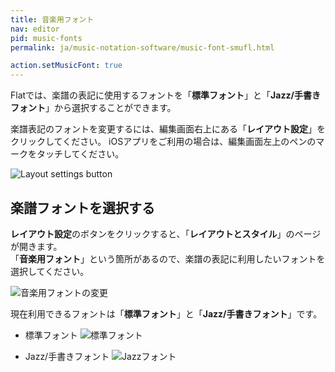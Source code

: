 ```yaml
---
title: 音楽用フォント
nav: editor
pid: music-fonts
permalink: ja/music-notation-software/music-font-smufl.html

action.setMusicFont: true
---
```


Flatでは、楽譜の表記に使用するフォントを「**標準フォント**」と「**Jazz/手書きフォント**」から選択することができます。

楽譜表記のフォントを変更するには、編集画面右上にある「**レイアウト設定**」をクリックしてください。
iOSアプリをご利用の場合は、編集画面左上のペンのマークをタッチしてください。

![Layout settings button](/help/assets/img/editor/toolbar-print-layout.png)

## 楽譜フォントを選択する

 **レイアウト設定**のボタンをクリックすると、「**レイアウトとスタイル**」のページが開きます。
 <br>「**音楽用フォント**」という箇所があるので、楽譜の表記に利用したいフォントを選択してください。

![音楽用フォントの変更](/help/assets/img/editor-ja/music-font.gif)

現在利用できるフォントは「**標準フォント**」と「**Jazz/手書きフォント**」です。

* 標準フォント
![標準フォント](/help/assets/img/editor-ja/classic-font.png)


* Jazz/手書きフォント
![Jazzフォント](/help/assets/img/editor-ja/jazz-font.png)
